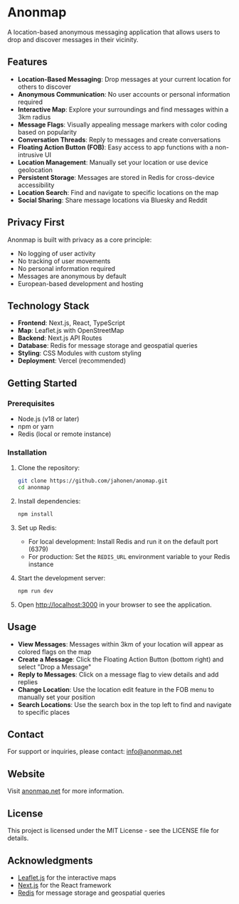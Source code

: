 # Anonmap

A location-based anonymous messaging application that allows users to drop and discover messages in their vicinity.

## Features

- **Location-Based Messaging**: Drop messages at your current location for others to discover
- **Anonymous Communication**: No user accounts or personal information required
- **Interactive Map**: Explore your surroundings and find messages within a 3km radius
- **Message Flags**: Visually appealing message markers with color coding based on popularity
- **Conversation Threads**: Reply to messages and create conversations
- **Floating Action Button (FOB)**: Easy access to app functions with a non-intrusive UI
- **Location Management**: Manually set your location or use device geolocation
- **Persistent Storage**: Messages are stored in Redis for cross-device accessibility
- **Location Search**: Find and navigate to specific locations on the map
- **Social Sharing**: Share message locations via Bluesky and Reddit

## Privacy First

Anonmap is built with privacy as a core principle:
- No logging of user activity
- No tracking of user movements
- No personal information required
- Messages are anonymous by default
- European-based development and hosting

## Technology Stack

- **Frontend**: Next.js, React, TypeScript
- **Map**: Leaflet.js with OpenStreetMap
- **Backend**: Next.js API Routes
- **Database**: Redis for message storage and geospatial queries
- **Styling**: CSS Modules with custom styling
- **Deployment**: Vercel (recommended)

## Getting Started

### Prerequisites

- Node.js (v18 or later)
- npm or yarn
- Redis (local or remote instance)

### Installation

1. Clone the repository:
   ```bash
   git clone https://github.com/jahonen/anomap.git
   cd anonmap
   ```

2. Install dependencies:
   ```bash
   npm install
   ```

3. Set up Redis:
   - For local development: Install Redis and run it on the default port (6379)
   - For production: Set the `REDIS_URL` environment variable to your Redis instance

4. Start the development server:
   ```bash
   npm run dev
   ```

5. Open [http://localhost:3000](http://localhost:3000) in your browser to see the application.

## Usage

- **View Messages**: Messages within 3km of your location will appear as colored flags on the map
- **Create a Message**: Click the Floating Action Button (bottom right) and select "Drop a Message"
- **Reply to Messages**: Click on a message flag to view details and add replies
- **Change Location**: Use the location edit feature in the FOB menu to manually set your position
- **Search Locations**: Use the search box in the top left to find and navigate to specific places

## Contact

For support or inquiries, please contact: [info@anonmap.net](mailto:info@anonmap.net)

## Website

Visit [anonmap.net](https://anonmap.net) for more information.

## License

This project is licensed under the MIT License - see the LICENSE file for details.

## Acknowledgments

- [Leaflet.js](https://leafletjs.com/) for the interactive maps
- [Next.js](https://nextjs.org/) for the React framework
- [Redis](https://redis.io/) for message storage and geospatial queries
